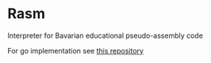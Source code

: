 # Rasm
Interpreter for Bavarian educational pseudo-assembly code

For go implementation see [this repository](https://github.com/hoffx/EduRM)
